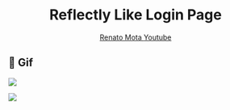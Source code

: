 <h1 align="center"> Reflectly Like Login Page</h1>

</h1>
<p align="center">
   <a href="https://github.com/RenatoLucasMota">
    </h1>Renato Mota</h1>
  </a>
   <a href="https://www.youtube.com/channel/UCd-vLa_qcKve3CsDFlYiygA">
    </h1>Youtube</h1>
  </a>
 
</p>


## 📱 Gif #


![](https://github.com/RenatoLucasMota/ReflectlyDesignInspiration/blob/master/gif/gif1.gif?raw=true)

![](https://github.com/RenatoLucasMota/ReflectlyDesignInspiration/blob/master/gif/gif2.gif?raw=true)
